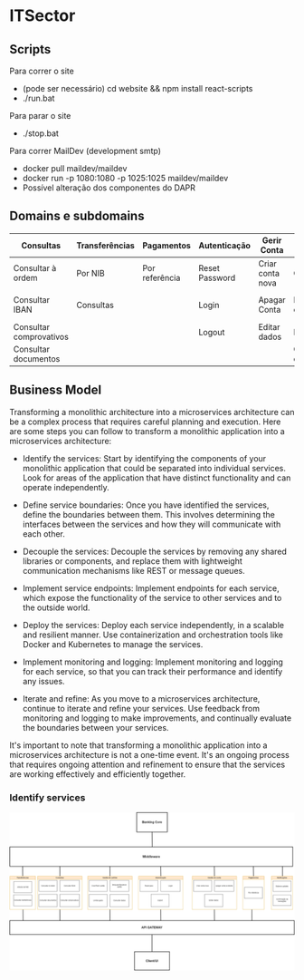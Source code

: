 # ITSector 

## Scripts

Para correr o site

* (pode ser necessário) cd website && npm install react-scripts
* ./run.bat

Para parar o site

* ./stop.bat

Para correr MailDev (development smtp)


* docker pull maildev/maildev
* docker run -p 1080:1080 -p 1025:1025 maildev/maildev
* Possível alteração dos componentes do DAPR


## Domains e subdomains

| Consultas | Transferências | Pagamentos | Autenticação | Gerir Conta | Gerir Cartões | Notificações
| -------- | -------- | -------- | -------- | -------- | -------- | -------- |
| Consultar à ordem | Por NIB | Por referência | Reset Password | Criar conta nova | Criar/Pedir cartão | Balance updates |
| Consultar IBAN | Consultas | | Login | Apagar Conta | Bloquear/Desativar cartão | Confirmação de transações |
| Consultar comprovativos | | | Logout | Editar dados | Limitar Cartão | |
| Consultar documentos | | | | | Consultar dados cartão | |

## Business Model

Transforming a monolithic architecture into a microservices architecture can be a complex process that requires careful planning and execution. Here are some steps you can follow to transform a monolithic application into a microservices architecture:

* Identify the services: Start by identifying the components of your monolithic application that could be separated into individual services. Look for areas of the application that have distinct functionality and can operate independently.

* Define service boundaries: Once you have identified the services, define the boundaries between them. This involves determining the interfaces between the services and how they will communicate with each other.

* Decouple the services: Decouple the services by removing any shared libraries or components, and replace them with lightweight communication mechanisms like REST or message queues.

* Implement service endpoints: Implement endpoints for each service, which expose the functionality of the service to other services and to the outside world.

* Deploy the services: Deploy each service independently, in a scalable and resilient manner. Use containerization and orchestration tools like Docker and Kubernetes to manage the services.

* Implement monitoring and logging: Implement monitoring and logging for each service, so that you can track their performance and identify any issues.

* Iterate and refine: As you move to a microservices architecture, continue to iterate and refine your services. Use feedback from monitoring and logging to make improvements, and continually evaluate the boundaries between your services.

It's important to note that transforming a monolithic application into a microservices architecture is not a one-time event. It's an ongoing process that requires ongoing attention and refinement to ensure that the services are working effectively and efficiently together.

### Identify services

![Services](Images/services.png)
